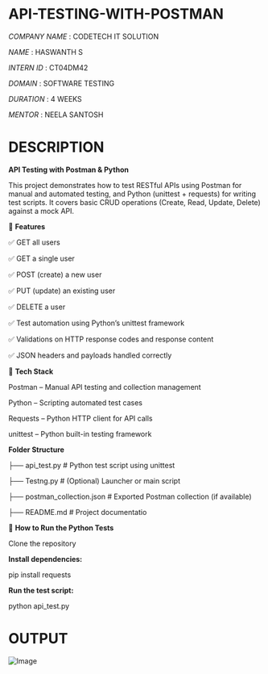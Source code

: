 # API-TESTING-WITH-POSTMAN

*COMPANY NAME* : CODETECH IT SOLUTION

*NAME*         : HASWANTH S

*INTERN ID*    : CT04DM42

*DOMAIN*       : SOFTWARE TESTING

*DURATION*     : 4 WEEKS

*MENTOR*       : NEELA SANTOSH

# DESCRIPTION

**API Testing with Postman & Python**

This project demonstrates how to test RESTful APIs using Postman for manual and automated testing, and Python (unittest + requests) for writing test scripts. It covers basic CRUD operations (Create, Read, Update, Delete) against a mock API.

🧪 **Features**

✅ GET all users

✅ GET a single user

✅ POST (create) a new user

✅ PUT (update) an existing user

✅ DELETE a user

✅ Test automation using Python’s unittest framework

✅ Validations on HTTP response codes and response content

✅ JSON headers and payloads handled correctly

🔧 **Tech Stack**

Postman – Manual API testing and collection management

Python – Scripting automated test cases

Requests – Python HTTP client for API calls

unittest – Python built-in testing framework

**Folder Structure**

├── api_test.py             # Python test script using unittest

├── Testng.py               # (Optional) Launcher or main script

├── postman_collection.json # Exported Postman collection (if available)

├── README.md               # Project documentatio

🚀 **How to Run the Python Tests**

Clone the repository

**Install dependencies:**

pip install requests

**Run the test script:**

python api_test.py

# OUTPUT

![Image](https://github.com/user-attachments/assets/212027f9-5fd2-44f5-80f8-418f4bf7ed31)

